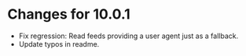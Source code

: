 # Changes for 10.0.1

* Fix regression: Read feeds providing a user agent just as a fallback.
* Update typos in readme.

